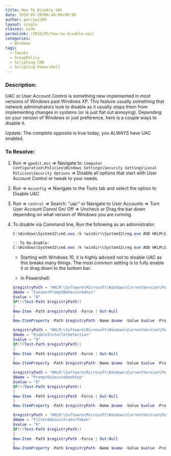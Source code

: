 ```yaml
---
title: How To Disable UAC
date: 2016-05-28T06:49:00+00:00
author: gerryw1389
layout: single
classes: wide
permalink: /2016/05/how-to-disable-uac/
categories:
  - Windows
tags:
  - Tweaks
  - GroupPolicy
  - Scripting-CMD
  - Scripting-Powershell
---
```

<!--more-->

### Description:

UAC or User Account Control is something new implemented in most versions of Windows past Windows XP. This feature usually something that network administrators look to disable as it usually stops them from implementing changes in systems (or is just flat out annoying). Depending on your version of Windows or just preference, here is a couple ways to disable it.

Update: The complete opposite is true today, you ALWAYS have UAC enabled.

### To Resolve:

1. Run => `gpedit.msc` => Navigate to: `Computer Configuration\Policies\Windows Settings\Security Settings\Local Policies\Security Options` => Disable all options that start with User Account Control or tweak to your needs.

2. Run => `msconfig` => Navigate to the Tools tab and select the option to Disable UAC

3. Run => `control` => Search: "uac" or Navigate to User Accounts => Turn User Account Conrol On/ Off => Uncheck or Drag the bar down depending on what version of Windows you are running.

4. To disable via Command line, Run the following as an administrator:

   ```powershell
   C:\Windows\System32\cmd.exe /k %windir%\System32\reg.exe ADD HKLM\SOFTWARE\Microsoft\Windows\CurrentVersion\Policies\System /v EnableLUA /t REG_DWORD /d 0 /f

   :: To Re-Enable:
   C:\Windows\System32\cmd.exe /k %windir%\System32\reg.exe ADD HKLM\SOFTWARE\Microsoft\Windows\CurrentVersion\Policies\System /v EnableLUA /t REG_DWORD /d 1 /f
   ```

   - Starting with Windows 10, it is highly advised not to disable UAC as this breaks many things. The most common setting is to fully enable it or drag down to the bottom bar.

   - In Powershell:

   ```powershell
   $registryPath = "HKLM:\Software\Microsoft\Windows\CurrentVersion\Policies\System"
   $Name = "ConsentPromptBehaviorAdmin"
   $value = "0"
   IF(!(Test-Path $registryPath))
   {
   New-Item -Path $registryPath -Force | Out-Null
   }
   New-ItemProperty -Path $registryPath -Name $name -Value $value -PropertyType DWORD -Force | Out-Null

   $registryPath = "HKLM:\Software\Microsoft\Windows\CurrentVersion\Policies\System"
   $Name = "EnableInstallerDetection"
   $value = "0"
   IF(!(Test-Path $registryPath))
   {
   New-Item -Path $registryPath -Force | Out-Null
   }
   New-ItemProperty -Path $registryPath -Name $name -Value $value -PropertyType DWORD -Force | Out-Null

   $registryPath = "HKLM:\Software\Microsoft\Windows\CurrentVersion\Policies\System"
   $Name = "PromptOnSecureDesktop"
   $value = "0"
   IF(!(Test-Path $registryPath))
   {
   New-Item -Path $registryPath -Force | Out-Null
   }
   New-ItemProperty -Path $registryPath -Name $name -Value $value -PropertyType DWORD -Force | Out-Null

   $registryPath = "HKLM:\Software\Microsoft\Windows\CurrentVersion\Policies\System"
   $Name = "FilterAdministratorToken"
   $value = "0"
   IF(!(Test-Path $registryPath))
   {
   New-Item -Path $registryPath -Force | Out-Null
   }
   New-ItemProperty -Path $registryPath -Name $name -Value $value -PropertyType DWORD -Force | Out-Null
   ```

